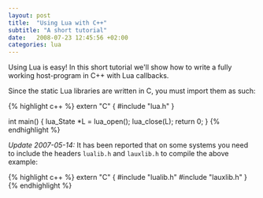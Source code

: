 ```yaml
---
layout: post
title:  "Using Lua with C++"
subtitle: "A short tutorial"
date:   2008-07-23 12:45:56 +02:00
categories: lua
---
```


Using Lua is easy! In this short tutorial we'll show how to write a fully
working host-program in C++ with Lua callbacks.

Since the static Lua libraries are written in C, you must import them as
such:

{% highlight c++ %}
extern "C" {
#include "lua.h"
}

int main()
{
  lua_State *L = lua_open();
  lua_close(L);
  return 0;
}
{% endhighlight %}

_Update 2007-05-14:_ It has been reported that on some systems you need to
include the headers `lualib.h` and `lauxlib.h` to compile the above example:

{% highlight c++ %}
extern "C" {
#include "lualib.h"
#include "lauxlib.h"
}
{% endhighlight %}
